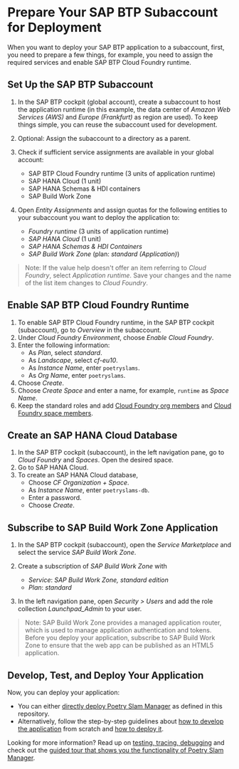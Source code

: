 # Prepare Your SAP BTP Subaccount for Deployment

When you want to deploy your SAP BTP application to a subaccount, first, you need to prepare a few things, for example, you need to assign the required services and enable SAP BTP Cloud Foundry runtime.

## Set Up the SAP BTP Subaccount

1. In the SAP BTP cockpit (global account), create a subaccount to host the application runtime (in this example, the data center of *Amazon Web Services (AWS)* and *Europe (Frankfurt)* as region are used). To keep things simple, you can reuse the subaccount used for development.

2. Optional: Assign the subaccount to a directory as a parent.

3. Check if sufficient service assignments are available in your global account:
	- SAP BTP Cloud Foundry runtime (3 units of application runtime)
	- SAP HANA Cloud (1 unit)
	- SAP HANA Schemas & HDI containers
	- SAP Build Work Zone 

4. Open *Entity Assignments* and assign quotas for the following entities to your subaccount you want to deploy the application to: 
	- *Foundry runtime* (3 units of application runtime)
	- *SAP HANA Cloud* (1 unit)
	- *SAP HANA Schemas & HDI Containers*
	- *SAP Build Work Zone* (plan: *standard (Application)*)

> Note: If the value help doesn't offer an item referring to *Cloud Foundry*, select *Application runtime*. Save your changes and the name of the list item changes to *Cloud Foundry*. 

## Enable SAP BTP Cloud Foundry Runtime

1. To enable SAP BTP Cloud Foundry runtime, in the SAP BTP cockpit (subaccount), go to *Overview* in the subaccount. 
2. Under *Cloud Foundry Environment*, choose *Enable Cloud Foundry*.
3. Enter the following information:
	- As *Plan*, select *standard*.
	- As *Landscape*, select *cf-eu10*. 
	- As *Instance Name*, enter `poetryslams`.
	- As *Org Name*, enter `poetryslams`.
5. Choose *Create*. 
6. Choose *Create Space* and enter a name, for example, `runtime` as *Space Name*.
7. Keep the standard roles and add [Cloud Foundry org members](https://help.sap.com/docs/btp/sap-business-technology-platform/add-org-members-using-cockpit) and [Cloud Foundry space members](https://help.sap.com/docs/btp/sap-business-technology-platform/add-space-members-using-cockpit).

## Create an SAP HANA Cloud Database

1. In the SAP BTP cockpit (subaccount), in the left navigation pane, go to *Cloud Foundry* and *Spaces*. Open the desired space.
2. Go to SAP HANA Cloud.
3. To create an SAP HANA Cloud database, 
	- Choose *CF Organization + Space*.
	- As *Instance Name*, enter `poetryslams-db`.
	- Enter a password.
	- Choose *Create*.

## Subscribe to SAP Build Work Zone Application

1. In the SAP BTP cockpit (subaccount), open the *Service Marketplace* and select the service *SAP Build Work Zone*.

2. Create a subscription of *SAP Build Work Zone* with
    - *Service*: *SAP Build Work Zone, standard edition*
    -  *Plan*: *standard*

3. In the left navigation pane, open *Security > Users* and add the role collection *Launchpad_Admin* to your user.

> Note: SAP Build Work Zone provides a managed application router, which is used to manage application authentication and tokens. Before you deploy your application, subscribe to SAP Build Work Zone to ensure that the web app can be published as an HTML5 application.

## Develop, Test, and Deploy Your Application

Now, you can deploy your application:
- You can either [directly deploy Poetry Slam Manager](./13-Deploy-Sample-Application.md) as defined in this repository.
- Alternatively, follow the step-by-step guidelines about [how to develop the application](./14-Develop-Core-Application.md) from scratch and [how to deploy it](./15-One-Off-Deployment.md).

Looking for more information? Read up on [testing, tracing, debugging](./16-Test-Trace-Debug.md) and check out the [guided tour that shows you the functionality of Poetry Slam Manager](./17-Guided-Tour.md).
